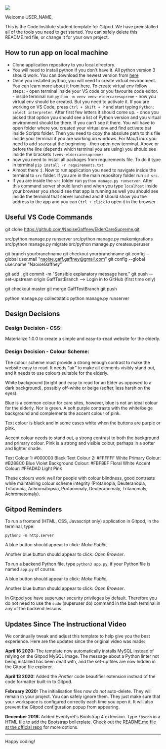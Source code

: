 <img src="https://codeinstitute.s3.amazonaws.com/fullstack/ci_logo_small.png" style="margin: 0;">

Welcome USER_NAME,

This is the Code Institute student template for Gitpod. We have preinstalled all of the tools you need to get started. You can safely delete this README.md file, or change it for your own project.

## How to run app on local machine

- Clone application repository to you local directory.
- You will need to install python if you don't have it. All python version 3 should work. You can download the newest version from [here](https://www.python.org/downloads/)
- Once you installed python, you will need to create virtual environment. You can learn more about it from [here](https://docs.python.org/3/tutorial/venv.html). To create virtual env follow steps:
      - open terminal inside your VS code or you favourite code editor.
      - inside terminal run `python -m venv venv-eldercaresupreme`
      - now you virtual env should be created. But you need to activate it. If you are working on VS Code, press `Ctrl + Shift + P` and start typing `Python: select interpreter`. After first few letters it should come up. 
      - once you picked that option you should see a list of Python version and you virtual environment should be there. If you can't see it there. You will have to open folder where you created your virtual env and find activate.bat inside Scripts folder. Then you need to copy the absolute path to this file inside your terminal if you are working on windows. For Mac/Linux you need to add `source` at the beginning
      - then open new terminal. Above or before the line (depends which terminal you are using) you should see inside the brackets `(venv-eldercaresupreme)`
- now you need to install all packages from requirements file. To do it type in terminal `pip install -r requirements.txt`
- Almost there :). Now to run application you need to navigate inside the terminal to `src` folder. If you are in the main repository folder run `cd src`.
- If you are inside the `src` folder run `python manage.py runserver`. After this command server should lunch and when you type `localhost` inside your browser you should see that app is running as well you should see inside the terminal that server lunched and it should show you the address to the app and you can `Ctrl + click` to open it in the browser

## Useful VS Code Commands

git clone https://github.com/NaoiseGaffney/ElderCareSupreme.git

src/python manage.py runserver
src/python manage.py makemigrations
src/python manage.py migrate
src/python manage.py createsuperuser

git branch yourbranchname
git checkout yourbranchname
git config --global user.mail "naoise.gaff.gaffney@gmail.com"
git config --global user.name "NaoiseGaffney"

git add .
git commit -m "Sensible explanatory message here."
git push --set-upstream origin GaffTestBranch
--> Login in to GitHub (first time only)

git checkout master
git merge GaffTestBranch
git push


python manage.py collectstatic
python manage.py runserver

## Design Decisions

### Design Decision - CSS:

Materialize 1.0.0 to create a simple and easy-to-read website for the elderly.

### Design Decision - Colour Scheme:

The colour scheme must provide a strong enough contrast to make the website easy to read. It needs “air” to make all elements visibly stand out, and it needs to use colours suitable for the elderly.

White background (bright and easy to read for an Elder as opposed to a dark background), possibly off-white or beige (softer, less harsh on the eyes).

Blue is a common colour for care sites, however, blue is not an ideal colour for the elderly. Nor is green. A soft purple contrasts with the white/beige background and complements the accent colour of pink.

Text colour is black and in some cases white when the buttons are purple or pink.

Accent colour needs to stand out, a strong contrast to both the background and primary colour. Pink is a strong and visible colour, perhaps in a softer and lighter shade.

Text Colour 1: #000000 Black
Text Colour 2: #FFFFFF White
Primary Colour: #B288C0 Blue Violet
Background Colour: #FBF8EF Floral White
Accent Colour: #FFADAD Light Pink

These colours work well for people with colour blindness, good contrasts while maintaining colour scheme integrity (Protanopia, Deuteranopia, Tritanopia, Achromatopsia, Protanomaly, Deuteranomaly, Tritanomaly, Achromatomaly).

## Gitpod Reminders

To run a frontend (HTML, CSS, Javascript only) application in Gitpod, in the terminal, type:

`python3 -m http.server`

A blue button should appear to click: *Make Public*,

Another blue button should appear to click: *Open Browser*.

To run a backend Python file, type `python3 app.py`, if your Python file is named `app.py` of course.

A blue button should appear to click: *Make Public*,

Another blue button should appear to click: *Open Browser*.

In Gitpod you have superuser security privileges by default. Therefore you do not need to use the `sudo` (superuser do) command in the bash terminal in any of the backend lessons.

## Updates Since The Instructional Video

We continually tweak and adjust this template to help give you the best experience. Here are the updates since the original video was made:

**April 16 2020:** The template now automatically installs MySQL instead of relying on the Gitpod MySQL image. The message about a Python linter not being installed has been dealt with, and the set-up files are now hidden in the Gitpod file explorer.

**April 13 2020:** Added the _Prettier_ code beautifier extension instead of the code formatter built-in to Gitpod.

**February 2020:** The initialisation files now _do not_ auto-delete. They will remain in your project. You can safely ignore them. They just make sure that your workspace is configured correctly each time you open it. It will also prevent the Gitpod configuration popup from appearing.

**December 2019:** Added Eventyret's Bootstrap 4 extension. Type `!bscdn` in a HTML file to add the Bootstrap boilerplate. Check out the <a href="https://github.com/Eventyret/vscode-bcdn" target="_blank">README.md file at the official repo</a> for more options.

--------

Happy coding!
